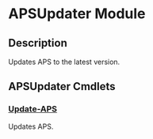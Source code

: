 # APSUpdater Module

## Description
Updates APS to the latest version.

[\\]: # (END DESCRIPTION)

## APSUpdater Cmdlets

### [Update-APS](Update-APS.md)
Updates APS.

[\\]: # (END CMDLETS)

[\\]: # (Generated by PSDocsGenerator)
[\\]: # (https://github.com/akotu235/PSDocsGenerator)
